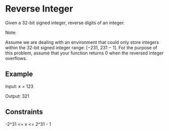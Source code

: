# Reverse Integer

Given a 32-bit signed integer, reverse digits of an integer.

Note:

Assume we are dealing with an environment that could only store integers within the 32-bit signed integer range: [−231, 231 − 1]. For the purpose of
this problem, assume that your function returns 0 when the reversed integer overflows.

## Example

Input: x = 123

Output: 321

## Constraints

-2^31 <= x <= 2^31 - 1
